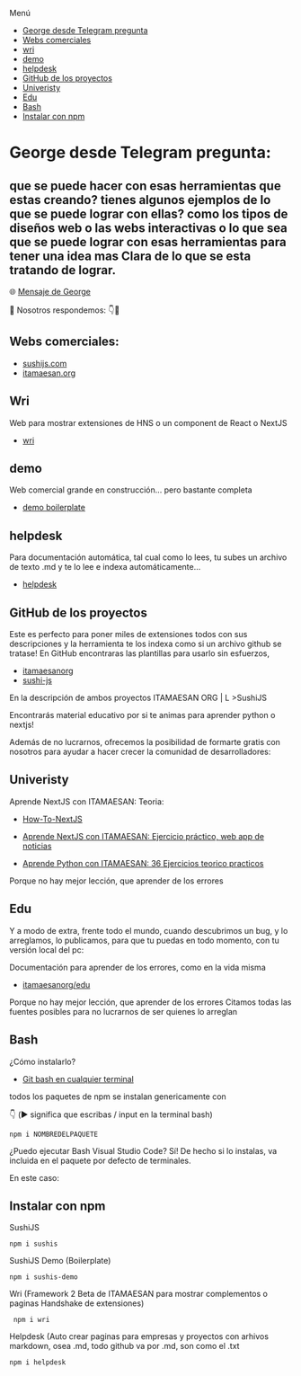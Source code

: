 Menú

- [George desde Telegram pregunta](#George-desde-Telegram-pregunta)
- [Webs comerciales](#Webs-comerciales)
- [wri](#wri)
- [demo](#demo)
- [helpdesk](#helpdesk)
- [GitHub de los proyectos](#GitHub-de-los-proyectos)
- [Univeristy](#Univeristy)
- [Edu](#Edu)
- [Bash](#Bash)
- [Instalar con npm](#Instalar-con-npm)


# George desde Telegram pregunta:
## que se puede hacer con esas herramientas que estas creando? tienes algunos ejemplos de lo que se puede lograr con ellas? como los tipos de diseños web o las webs interactivas o lo que sea que se puede lograr con esas herramientas para tener una idea mas Clara de lo que se esta tratando de lograr.

🌐 [Mensaje de George](https://t.me/HNSes/15217)

🗼 Nosotros respondemos: 👇🤩

## Webs comerciales:

 - [sushijs.com](sushijs.com)
 - [itamaesan.org](itamaesan.org)

## Wri
Web para mostrar extensiones de HNS o un component de React o NextJS

 - [wri](wri.sushijs.com)

## demo
Web comercial grande en construcción… pero bastante completa

 - [demo boilerplate](demo-01.sushijs.com)

## helpdesk
Para documentación automática, tal cual como lo lees, tu subes un archivo de texto .md y te lo lee e indexa automáticamente…

 - [helpdesk](helpdesk.sushijs.com)

## GitHub de los proyectos
Este es perfecto para poner miles de extensiones todos con sus descripciones y la herramienta te los indexa como si un archivo github se tratase!
En GitHub encontraras las plantillas para usarlo sin esfuerzos,

 - [itamaesanorg](github.com/itamaesanorg)
 - [sushi-js](github.com/sushi-js)

En la descripción de ambos proyectos 
ITAMAESAN ORG
|
L >SushiJS

Encontrarás material educativo por si te animas para aprender python o nextjs!

Además de no lucrarnos, ofrecemos la posibilidad de formarte gratis con nosotros para ayudar a hacer crecer la comunidad de desarrolladores:

## Univeristy
Aprende NextJS con ITAMAESAN: Teoria:
 - [How-To-NextJS](https://github.com/itamaesanorg/How-To-NextJS)

 - [Aprende NextJS con ITAMAESAN: Ejercicio práctico, web app de noticias](https://github.com/itamaesanorg/news-app)


 - [Aprende Python con ITAMAESAN: 36 Ejercicios teorico practicos](https://github.com/itamaesanorg/python-basics)

Porque no hay mejor lección, que aprender de los errores

## Edu
Y a modo de extra, frente todo el mundo, cuando descubrimos un bug, y lo arreglamos, lo publicamos, para que tu puedas en todo momento, con tu versión local del pc:

Documentación para aprender de los errores, como en la vida misma
 - [itamaesanorg/edu](https://github.com/itamaesanorg/edu)

Porque no hay mejor lección, que aprender de los errores
Citamos todas las fuentes posibles para no lucrarnos de ser quienes lo arreglan


## Bash
¿Cómo instalarlo?

 - [Git bash en cualquier terminal](https://git-scm.com/downloads)

todos los paquetes de npm se instalan genericamente con 

👇 (▶️ significa que escribas / input en la terminal bash)

    npm i NOMBREDELPAQUETE

¿Puedo ejecutar Bash Visual Studio Code?
Sí! De hecho si lo instalas, va incluida en el paquete por defecto de terminales.

En este caso:

## Instalar con npm

SushiJS

    npm i sushis


SushiJS Demo (Boilerplate)

    npm i sushis-demo


Wri (Framework 2 Beta de ITAMAESAN para mostrar complementos o paginas Handshake de extensiones)

     npm i wri


Helpdesk (Auto crear paginas para empresas y proyectos con arhivos markdown, osea .md, todo github va por .md, son como el .txt

    npm i helpdesk

